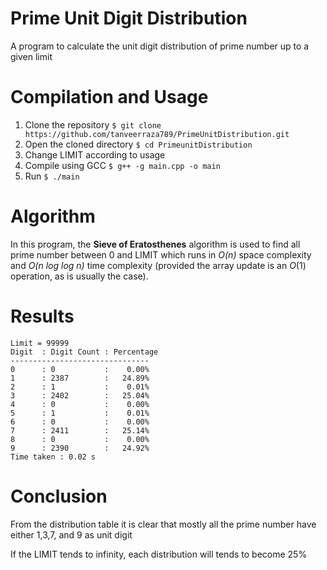 # Prime Unit Digit Distribution
A program to calculate the unit digit distribution of prime number up to a given limit

# Compilation and Usage
1. Clone the repository
    `$ git clone https://github.com/tanveerraza789/PrimeUnitDistribution.git`
2. Open the cloned directory
    `$ cd PrimeunitDistribution`
3. Change LIMIT according to usage
4. Compile using GCC
    `$ g++ -g main.cpp -o main`
5. Run
    `$ ./main`



# Algorithm

In this program, the **Sieve of Eratosthenes** algorithm is used to find all prime number between 0 and LIMIT which runs in *O(n)* space complexity and  *O(n log log n)* time complexity (provided the array update is an *O*(1) operation, as is usually the case).

# Results

```
Limit = 99999
Digit  : Digit Count : Percentage
-------------------------------
0      : 0           :    0.00%
1      : 2387        :   24.89%
2      : 1           :    0.01%
3      : 2402        :   25.04%
4      : 0           :    0.00%
5      : 1           :    0.01%
6      : 0           :    0.00%
7      : 2411        :   25.14%
8      : 0           :    0.00%
9      : 2390        :   24.92%
Time taken : 0.02 s 
```



# Conclusion

From the distribution table it is clear that mostly all the prime number have either 1,3,7, and 9 as unit digit

If the LIMIT tends to infinity, each distribution will tends to become 25%